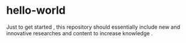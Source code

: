 # hello-world
Just to get started , this repository should essentially include new and innovative researches and content to increase knowledge .
